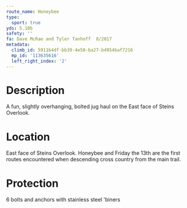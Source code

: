 ```yaml
---
route_name: Honeybee
type:
  sport: true
yds: 5.10b
safety: ''
fa: Dave McRae and Tyler Tanhoff  8/2017
metadata:
  climb_id: 5911b4df-bb39-4e58-ba27-b4954baf7216
  mp_id: '113635616'
  left_right_index: '2'
---
```

# Description
A fun, slightly overhanging, bolted jug haul on the East face of Steins Overlook.

# Location
East face of Steins Overlook. Honeybee and Friday the 13th are the first routes encountered when descending cross country from the main trail.

# Protection
6 bolts and anchors with stainless steel 'biners
